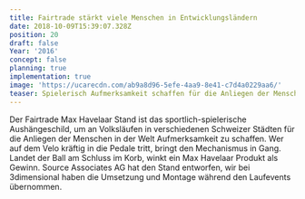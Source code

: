 ```yaml
---
title: Fairtrade stärkt viele Menschen in Entwicklungsländern
date: 2018-10-09T15:39:07.328Z
position: 20
draft: false
Year: '2016'
concept: false
planning: true
implementation: true
image: 'https://ucarecdn.com/ab9a8d96-5efe-4aa9-8e41-c7d4a0229aa6/'
teaser: Spielerisch Aufmerksamkeit schaffen für die Anliegen der Menschen in der Welt
---
```

Der Fairtrade Max Havelaar Stand ist das sportlich-spielerische Aushängeschild, um an  Volksläufen in verschiedenen Schweizer Städten für die Anliegen der Menschen in der Welt Aufmerksamkeit zu schaffen. Wer auf dem Velo kräftig in die Pedale tritt, bringt den Mechanismus in Gang. Landet der Ball am Schluss im Korb, winkt ein Max Havelaar Produkt als Gewinn. Source Associates AG hat den Stand entworfen, wir bei 3dimensional haben die Umsetzung und Montage während den Laufevents übernommen.
